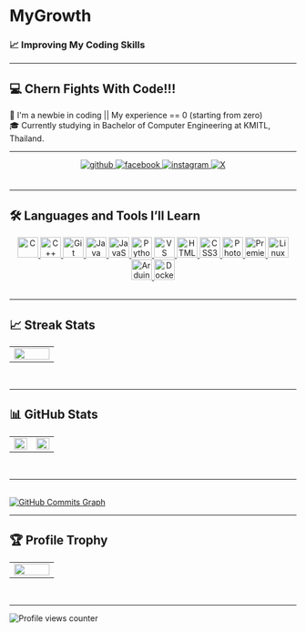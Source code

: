 # MyGrowth
### 📈 Improving My Coding Skills

---



## 💻 Chern Fights With Code!!!
👋 I'm a newbie in coding || My experience == 0 (starting from zero)  
🎓 Currently studying in Bachelor of Computer Engineering at KMITL, Thailand.

---



<div align="center">  
  <a href="https://github.com/Nonnnchun" target="_blank">
    <img src="https://img.shields.io/badge/github-%2324292e.svg?&style=for-the-badge&logo=github&logoColor=white" alt="github" style="margin-bottom: 5px;" />
  </a>
  
  <a href="https://web.facebook.com/pitawas.chen" target="_blank">
    <img src="https://img.shields.io/badge/facebook-%232E87FB.svg?&style=for-the-badge&logo=facebook&logoColor=white" alt="facebook" style="margin-bottom: 5px;" />
  </a>
  
  <a href="https://www.instagram.com/ptwss_chun/" target="_blank">
    <img src="https://img.shields.io/badge/instagram-%23E1306C.svg?style=for-the-badge&logo=instagram&logoColor=white" alt="instagram" style="margin-bottom: 5px;" />
  </a>
  
  <a href="https://x.com/pitawast_t" target="_blank">
    <img src="https://img.shields.io/badge/X-%23000000.svg?&style=for-the-badge&logo=X&logoColor=white" alt="X" style="margin-bottom: 5px;" />
  </a>
</div>  
<br/> 

---


## 🛠️ Languages and Tools I’ll Learn
<div align="center">  

  <a href="https://docs.microsoft.com/en-us/cpp/?view=msvc-170" target="_blank" rel="noreferrer">
    <img src="https://raw.githubusercontent.com/danielcranney/readme-generator/main/public/icons/skills/c-colored.svg" width="36" height="36" alt="C" />
  </a>
    <a href="https://docs.microsoft.com/en-us/cpp/?view=msvc-170" target="_blank" rel="noreferrer">
      <img src="https://raw.githubusercontent.com/danielcranney/readme-generator/main/public/icons/skills/cplusplus-colored.svg" width="36" height="36" alt="C++" />
    </a>
    <a href="https://git-scm.com/" target="_blank" rel="noreferrer">
      <img src="https://raw.githubusercontent.com/danielcranney/readme-generator/main/public/icons/skills/git-colored.svg" width="36" height="36" alt="Git" />
    </a>
    <a href="https://www.oracle.com/java/" target="_blank" rel="noreferrer">
        <img src="https://raw.githubusercontent.com/danielcranney/readme-generator/main/public/icons/skills/java-colored.svg" width="36" height="36" alt="Java" />
    </a>
    <a href="https://developer.mozilla.org/en-US/docs/Web/JavaScript" target="_blank" rel="noreferrer">
      <img src="https://raw.githubusercontent.com/danielcranney/readme-generator/main/public/icons/skills/javascript-colored.svg" width="36" height="36" alt="JavaScript" />
    </a>
    <a href="https://www.python.org/" target="_blank" rel="noreferrer">
      <img src="https://raw.githubusercontent.com/danielcranney/readme-generator/main/public/icons/skills/python-colored.svg" width="36" height="36" alt="Python" />
    </a>
    <a href="https://code.visualstudio.com/" target="_blank" rel="noreferrer">
      <img src="https://raw.githubusercontent.com/danielcranney/readme-generator/main/public/icons/skills/visualstudiocode.svg" width="36" height="36" alt="VS Code" />
    </a>
    <a href="https://developer.mozilla.org/en-US/docs/Glossary/HTML5" target="_blank" rel="noreferrer">
      <img src="https://raw.githubusercontent.com/danielcranney/readme-generator/main/public/icons/skills/html5-colored.svg" width="36" height="36" alt="HTML5" />
    </a>
    <a href="https://www.w3.org/TR/CSS/#css" target="_blank" rel="noreferrer">
      <img src="https://raw.githubusercontent.com/danielcranney/readme-generator/main/public/icons/skills/css3-colored.svg" width="36" height="36" alt="CSS3" />
    </a>
    <a href="https://www.adobe.com/uk/products/photoshop.html" target="_blank" rel="noreferrer">
      <img src="https://raw.githubusercontent.com/danielcranney/readme-generator/main/public/icons/skills/photoshop-colored.svg" width="36" height="36" alt="Photoshop" />
    </a>
    <a href="https://www.adobe.com/uk/products/premiere.html" target="_blank" rel="noreferrer">
        <img src="https://raw.githubusercontent.com/danielcranney/readme-generator/main/public/icons/skills/premierepro-colored.svg" width="36" height="36" alt="Premiere Pro" />
    </a>
    <a href="https://www.linux.org" target="_blank" rel="noreferrer">
      <img src="https://raw.githubusercontent.com/danielcranney/readme-generator/main/public/icons/skills/linux-colored.svg" width="36" height="36" alt="Linux" />
    </a>
    <a href="https://store.arduino.cc/?gclid=Cj0KCQjw2eilBhCCARIsAG0Pf8uueBifykWcsSS4LPESeGQfxGVKJYnzV7bz471XfknQJy_1VINVWM8aAkLtEALw_wcB" target="_blank" rel="noreferrer">
      <img src="https://raw.githubusercontent.com/danielcranney/readme-generator/main/public/icons/skills/arduino-colored.svg" width="36" height="36" alt="Arduino" />
    </a>
    <a href="https://www.docker.com/" target="_blank" rel="noreferrer">
      <img src="https://raw.githubusercontent.com/danielcranney/readme-generator/main/public/icons/skills/docker-colored.svg" width="36" height="36" alt="Docker" />
    </a>
</div>

<br/>  

---


## 📈 Streak Stats

<div align="center"> 
<table>
  <tr>
    <td valign="top" width="50%">
      <img src="https://github-readme-streak-stats.herokuapp.com/?user=Nonnnchun&show_icons=true&theme=radical" align="left" style="width: 100%" />
    </td>
  </tr>
</table>

<br/>
</div>

---


## 📊 GitHub Stats  
<div align="center"> 
<table>
  <tr>
    <td valign="top" width="50%">
      <img src="https://github-readme-stats.vercel.app/api?username=Nonnnchun&show_icons=true&theme=radical" align="left" style="width: 100%" />
    </td>
    <td valign="top" width="50%">
      <img src="https://github-readme-stats.vercel.app/api/top-langs/?username=Nonnnchun&show_icons=true&theme=radical" align="left" style="width: 100%" />
    </td>
  </tr>
</table>
<br/>
</div>

---

<br/>
<a href="http://www.github.com/Nonnnchun">
<img src="https://github-readme-activity-graph.cyclic.app/graph?username=Nonnnchun&bg_color=1c1917&color=ffffff&line=0891b2&point=ffffff&area_color=1c1917&area=true&hide_border=true&custom_title=GitHub%20Commits%20Graph" alt="GitHub Commits Graph" />
</a>
<br/>

---

## 🏆 Profile Trophy

<div align="center"> 
<table>
  <tr>
    <td valign="top" width="50%">
      <img src="https://github-profile-trophy.vercel.app/?username=Nonnnchun&theme=onedark&row=1&column=3&margin-w=15&margin-h=15)](https://github.com/ryo-ma/github-profile-trophy" align="left" style="width: 100%" />
    </td>
  </tr>
</table>

<br/>
</div>


---


![Profile views counter](https://komarev.com/ghpvc/?username=Nonnnchun&&style=flat-square) 
